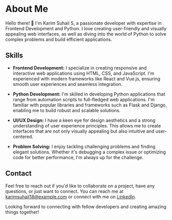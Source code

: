 # About Me

Hello there! 👋 I'm Karim Suhail S, a passionate developer with expertise in Frontend Development and Python. I love creating user-friendly and visually appealing web interfaces, as well as diving into the world of Python to solve complex problems and build efficient applications.

## Skills

- **Frontend Development:** I specialize in creating responsive and interactive web applications using HTML, CSS, and JavaScript. I'm experienced with modern frameworks like React and Vue.js, ensuring smooth user experiences and seamless integration.

- **Python Development:** I'm skilled in developing Python applications that range from automation scripts to full-fledged web applications. I'm familiar with popular libraries and frameworks such as Flask and Django, enabling me to build robust and scalable solutions.

- **UI/UX Design:** I have a keen eye for design aesthetics and a strong understanding of user experience principles. This allows me to create interfaces that are not only visually appealing but also intuitive and user-centered.

- **Problem Solving:** I enjoy tackling challenging problems and finding elegant solutions. Whether it's debugging a complex issue or optimizing code for better performance, I'm always up for the challenge.

## Contact

Feel free to reach out if you'd like to collaborate on a project, have any questions, or just want to connect. You can reach me at karimsuhail18@example.com or connect with me on [LinkedIn](https://www.linkedin.com/in/karimsuhail/).

Looking forward to connecting with fellow developers and creating amazing things together!
